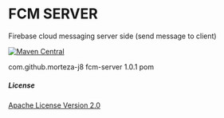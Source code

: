# FCM SERVER
Firebase cloud messaging server side (send message to client)

[![Maven Central](https://img.shields.io/maven-central/v/com.github.morteza-j8/fcm-server.svg?label=Maven%20Central)](https://search.maven.org/search?q=g:%22com.github.morteza-j8%22%20AND%20a:%22fcm-server%22)

<dependency>
    <groupId>com.github.morteza-j8</groupId>
    <artifactId>fcm-server</artifactId>
    <version>1.0.1</version>
    <type>pom</type>
</dependency>


##### License
[Apache License Version 2.0](https://github.com/Morteza-j8/fcm-server/blob/master/LICENSE)


